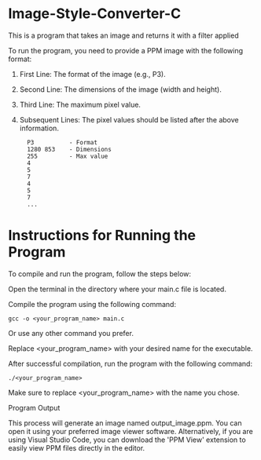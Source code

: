 # Image-Style-Converter-C
This is a program that takes an image and returns it with a filter applied

To run the program, you need to provide a PPM image with the following format:

1. First Line:
   The format of the image (e.g., P3).

2. Second Line:
   The dimensions of the image (width and height).

3. Third Line:
   The maximum pixel value.

4. Subsequent Lines:
   The pixel values should be listed after the above information.

         P3          - Format
         1280 853    - Dimensions
         255         - Max value
         4          
         5
         7
         4
         5
         7
         ...


# Instructions for Running the Program

To compile and run the program, follow the steps below:

Open the terminal in the directory where your main.c file is located.

Compile the program using the following command:

    gcc -o <your_program_name> main.c

Or use any other command you prefer.

Replace <your_program_name> with your desired name for the executable.

After successful compilation, run the program with the following command:

    ./<your_program_name>
        
Make sure to replace <your_program_name> with the name you chose.


Program Output

This process will generate an image named output_image.ppm. You can open it using your preferred image viewer software. Alternatively, if you are using Visual Studio Code, you can download the 'PPM View' extension to easily view PPM files directly in the editor.


